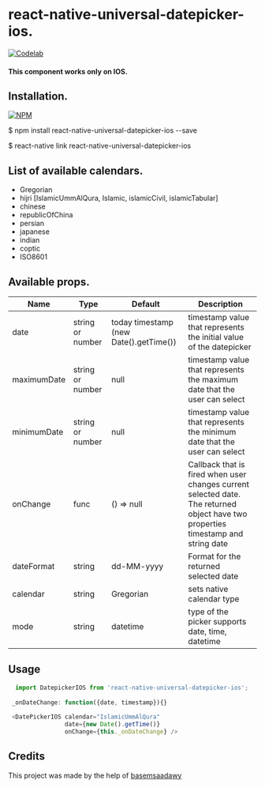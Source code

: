 # react-native-universal-datepicker-ios.
[![Codelab](http://www.codelabsys.com/images/logo.png)](http://www.codelabsys.com/)

#### This component works only on IOS.

## Installation.
   [![NPM](https://nodei.co/npm/react-native-universal-datepicker-ios.png?downloads=true&downloadRank=true&stars=true)](https://nodei.co/npm/react-native-hijri-date-picker-android/)
   
$ npm install react-native-universal-datepicker-ios --save

$ react-native link react-native-universal-datepicker-ios

## List of available calendars.
* Gregorian
* hijri [IslamicUmmAlQura, Islamic, islamicCivil, islamicTabular]
* chinese
* republicOfChina
* persian 
* japanese
* indian
* coptic
* ISO8601

## Available props.

| Name | Type| Default | Description |
| --- | --- | --- | --- |
| date | string or number | today timestamp (new Date().getTime()) | timestamp value that represents the initial value of the datepicker |
| maximumDate | string or number | null | timestamp value that represents the maximum date that the user can select |
| minimumDate | string or number | null | timestamp value that represents the minimum date that the user can select |
| onChange | func | () => null | Callback that is fired when user changes current selected date. The returned object have two properties timestamp and string date |
| dateFormat | string | dd-MM-yyyy | Format for the returned selected date |
| calendar | string | Gregorian | sets native calendar type |
| mode | string | datetime | type of the picker supports date, time, datetime |

## Usage

```javascript
  import DatepickerIOS from 'react-native-universal-datepicker-ios';
  
 _onDateChange: function({date, timestamp}){}
 
 <DatePickerIOS calendar="IslamicUmmAlQura" 
                date={new Date().getTime()}  
                onChange={this._onDateChange} />
```

## Credits

This project was made by the help of [basemsaadawy](https://github.com/basemsaadawy)
